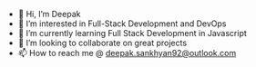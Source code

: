 - 👋 Hi, I’m Deepak
- 👀 I’m interested in Full-Stack Development and DevOps
- 🌱 I’m currently learning Full Stack Development in Javascript
- 💞️ I’m looking to collaborate on great projects
- 📫 How to reach me @ deepak.sankhyan92@outlook.com

<!---
gitdeepaks/gitdeepaks is a ✨ special ✨ repository because its `README.md` (this file) appears on your GitHub profile.
You can click the Preview link to take a look at your changes.
--->

